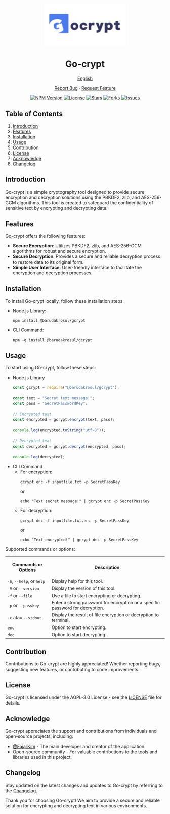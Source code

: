 <div align="center">
  <img src="https://raw.githubusercontent.com/BarudakRosul/go-crypt/master/image/logo.svg" alt="Go-crypt Logo" width="260"/>
  <h1>Go-crypt</h1>
  <p><a href="/docs/README-EN.md">English</a></p>
  <p><a href="https://github.com/BarudakRosul/go-crypt/issues/new?assignees=&labels=bug&projects=&template=bug_report.yml">Report Bug</a> · <a href="https://github.com/BarudakRosul/go-crypt/issues/new?assignees=&labels=enhancement&projects=&template=feature_request.yml">Request Feature</a></p>
  <p>
    <a href="https://www.npmjs.com/package/@barudakrosul/gcrypt"><img src="https://img.shields.io/npm/v/@barudakrosul/gcrypt" alt="NPM Version"/></a>
    <a href="/LICENSE"><img src="https://img.shields.io/github/license/BarudakRosul/go-crypt" alt="License"/></a>
    <a href="https://github.com/BarudakRosul/go-crypt/stargazers"><img src="https://img.shields.io/github/stars/BarudakRosul/go-crypt" alt="Stars"/></a>
    <a href="https://github.com/BarudakRosul/go-crypt/network/members"><img src="https://img.shields.io/github/forks/BarudakRosul/go-crypt" alt="Forks"/></a>
    <a href="https://github.com/BarudakRosul/go-crypt/issues"><img src="https://img.shields.io/github/issues/BarudakRosul/go-crypt" alt="Issues"/></a>
  </p>
</div>

## Table of Contents

1. [Introduction](#introduction)
2. [Features](#features)
3. [Installation](#installation)
4. [Usage](#usage)
5. [Contribution](#contribution)
6. [License](#license)
7. [Acknowledge](#acknowledge)
8. [Changelog](#changelog)

## Introduction

Go-crypt is a simple cryptography tool designed to provide secure encryption and decryption solutions using the PBKDF2, zlib, and AES-256-GCM algorithms. This tool is created to safeguard the confidentiality of sensitive text by encrypting and decrypting data.

## Features

Go-crypt offers the following features:

- **Secure Encryption**: Utilizes PBKDF2, zlib, and AES-256-GCM algorithms for robust and secure encryption.
- **Secure Decryption**: Provides a secure and reliable decryption process to restore data to its original form.
- **Simple User Interface**: User-friendly interface to facilitate the encryption and decryption processes.

## Installation

To install Go-crypt locally, follow these installation steps:

- Node.js Library:

   ```shell
   npm install @barudakrosul/gcrypt
   ```

- CLI Command:

   ```shell
   npm -g install @barudakrosul/gcrypt
   ```

## Usage

To start using Go-crypt, follow these steps:

- Node.js Library
  ```javascript
  const gcrypt = require("@barudakrosul/gcrypt");

  const text = "Secret text message!";
  const pass = "SecretPasswordKey";

  // Encrypted text
  const encrypted = gcrypt.encrypt(text, pass);

  console.log(encrypted.toString("utf-8"));

  // Decrypted text
  const decrypted = gcrypt.decrypt(encrypted, pass);

  console.log(decrypted);
  ```
- CLI Command
  - For encryption:
    ```shell
    gcrypt enc -f inputfile.txt -p SecretPassKey
    ```
    or
    ```shell
    echo "Text secret message!" | gcrypt enc -p SecretPassKey
    ```
  - For decryption:
    ```shell
    gcrypt dec -f inputfile.txt.enc -p SecretPassKey
    ```
    or
    ```shell
    echo "Text encrypted!" | gcrypt dec -p SecretPassKey
    ```

Supported commands or options:

<table>
  <tr>
    <td><p align="center"><b>Commands or Options</b></p></td>
    <td><p align="center"><b>Description</b></p></td>
  </tr>
  <tr>
    <td><code>-h</code>, <code>--help</code>, or <code>help</code></td>
    <td>Display help for this tool.</td>
  </tr>
  <tr>
    <td><code>-V</code> or <code>--version</code></td>
    <td>Display the version of this tool.</td>
  </tr>
  <tr>
    <td><code>-f</code> or <code>--file</code></td>
    <td>Use a file to start encrypting or decrypting.</td>
  </tr>
  <tr>
    <td><code>-p</code> or <code>--passkey</code></td>
    <td>Enter a strong password for encryption or a specific password for decryption.</td>
  </tr>
  <tr>
    <td><code>-c</code> atau <code>--stdout</code></td>
    <td>Display the result of file encryption or decryption to terminal.</td>
  </tr>
  <tr>
    <td><code>enc</code></td>
    <td>Option to start encrypting.</td>
  </tr>
  <tr>
    <td><code>dec</code></td>
    <td>Option to start decrypting.</td>
  </tr>
</table>

## Contribution

Contributions to Go-crypt are highly appreciated! Whether reporting bugs, suggesting new features, or contributing to code improvements.

## License

Go-crypt is licensed under the AGPL-3.0 License - see the [LICENSE](/LICENSE) file for details.

## Acknowledge

Go-crypt appreciates the support and contributions from individuals and open-source projects, including:

- [@FajarKim](https://github.com/FajarKim) - The main developer and creator of the application.
- Open-source community - For valuable contributions to the tools and libraries used in this project.

## Changelog

Stay updated on the latest changes and updates to Go-crypt by referring to the [Changelog](https://github.com/BarudakRosul/go-crypt/releases).

Thank you for choosing Go-crypt! We aim to provide a secure and reliable solution for encrypting and decrypting text in various environments.
